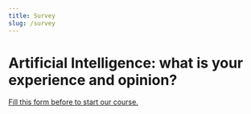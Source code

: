 ```yaml
---
title: Survey
slug: /survey
---
```



# Artificial Intelligence: what is your experience and opinion?

[Fill this form before to start our course.](https://forms.gle/6DJsyMvEpBatoGGq6)

